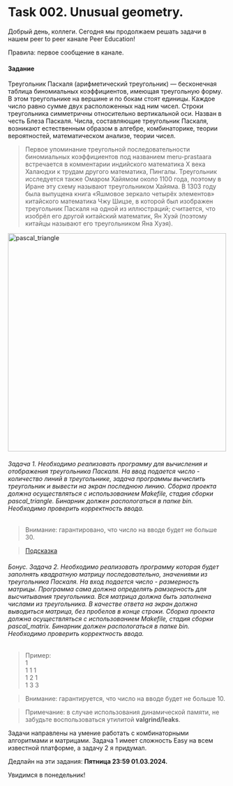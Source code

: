 # Task 002. Unusual geometry.
Добрый день, коллеги. Сегодня мы продолжаем решать задачи в нашем peer to peer канале Peer Education!

Правила: первое сообщение в канале.

#### Задание
Треугольник Паскаля (арифметический треугольник) — бесконечная таблица биномиальных коэффициентов, имеющая треугольную форму. В этом треугольнике на вершине и по бокам стоят единицы. Каждое число равно сумме двух расположенных над ним чисел. Строки треугольника симметричны относительно вертикальной оси. Назван в честь Блеза Паскаля. Числа, составляющие треугольник Паскаля, возникают естественным образом в алгебре, комбинаторике, теории вероятностей, математическом анализе, теории чисел.

> Первое упоминание треугольной последовательности биномиальных коэффициентов под названием meru-prastaara встречается в комментарии индийского математика X века Халаюдхи к трудам другого математика, Пингалы. Треугольник исследуется также Омаром Хайямом около 1100 года, поэтому в Иране эту схему называют треугольником Хайяма. В 1303 году была выпущена книга «Яшмовое зеркало четырёх элементов» китайского математика Чжу Шицзе, в которой был изображен треугольник Паскаля на одной из иллюстраций; считается, что изобрёл его другой китайский математик, Ян Хуэй (поэтому китайцы называют его треугольником Яна Хуэя).

 <image src="images/pascal_triangle.png" alt="pascal_triangle" width=500px>

###### Задача 1. Необходимо реализовать программу для вычисления и отображения треугольника Паскаля. На ввод подается число - количество линий в треугольнике, задача программы вычислить треугольник и вывести на экран последнюю линию. Сборка проекта должна осуществляться с использованием Makefile, стадия сборки pascal_triangle. Бинарник должен распологаться в папке bin. Необходимо проверить корректность ввода.

> Внимание: гарантировано, что число на вводе будет не больше 30.

> [Подсказка](https://foxford.ru/wiki/matematika/treugolnik-paskalya?utm_referrer=https%3A%2F%2Fwww.google.com%2F)

###### Бонус. Задача 2. Необходимо реализовать программу которая будет заполнять квадратную матрицу последовательно, значениями из треугольника Паскаля. На вход подается число - размерность матрицы. Программа сама должна определять рамзерность для высчитывания треугольника. Вся матрица должна быть заполнена числами из треугольника. В качестве ответа на экран должна выводиться матрица, без пробелов в конце строки. Сборка проекта должна осуществляться с использованием Makefile, стадия сборки pascal_matrix. Бинарник должен распологаться в папке bin. Необходимо проверить корректность ввода.
> Пример: \
> 1    
    1 1 1 \
    1 2 1 \
    1 3 3

> Внимание: гарантируется, что число на вводе будет не больше 10.

> Примечание: в случае использования динамической памяти, не забудьте воспользоваться утилитой **valgrind/leaks**.

Задачи направлены на умение работать с комбинаторными алгоритмами и матрицами. Задача 1 имеет сложность Easy на всем известной платформе, а задачу 2 я придумал. 

Дедлайн на эти задания: **Пятница 23:59 01.03.2024.**

Увидимся в понедельник!